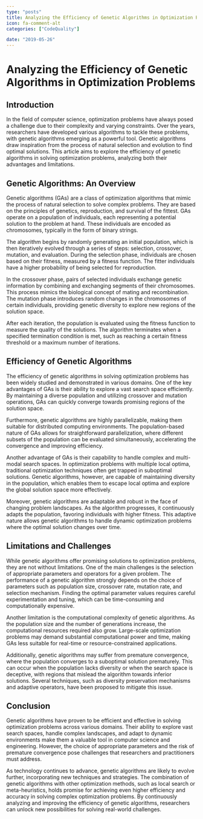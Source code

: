 ```yaml
---
type: "posts"
title: Analyzing the Efficiency of Genetic Algorithms in Optimization Problems
icon: fa-comment-alt
categories: ["CodeQuality"]

date: "2019-05-26"
---
```




# Analyzing the Efficiency of Genetic Algorithms in Optimization Problems

## Introduction
In the field of computer science, optimization problems have always posed a challenge due to their complexity and varying constraints. Over the years, researchers have developed various algorithms to tackle these problems, with genetic algorithms emerging as a powerful tool. Genetic algorithms draw inspiration from the process of natural selection and evolution to find optimal solutions. This article aims to explore the efficiency of genetic algorithms in solving optimization problems, analyzing both their advantages and limitations.

## Genetic Algorithms: An Overview
Genetic algorithms (GAs) are a class of optimization algorithms that mimic the process of natural selection to solve complex problems. They are based on the principles of genetics, reproduction, and survival of the fittest. GAs operate on a population of individuals, each representing a potential solution to the problem at hand. These individuals are encoded as chromosomes, typically in the form of binary strings.

The algorithm begins by randomly generating an initial population, which is then iteratively evolved through a series of steps: selection, crossover, mutation, and evaluation. During the selection phase, individuals are chosen based on their fitness, measured by a fitness function. The fitter individuals have a higher probability of being selected for reproduction.

In the crossover phase, pairs of selected individuals exchange genetic information by combining and exchanging segments of their chromosomes. This process mimics the biological concept of mating and recombination. The mutation phase introduces random changes in the chromosomes of certain individuals, providing genetic diversity to explore new regions of the solution space.

After each iteration, the population is evaluated using the fitness function to measure the quality of the solutions. The algorithm terminates when a specified termination condition is met, such as reaching a certain fitness threshold or a maximum number of iterations.

## Efficiency of Genetic Algorithms
The efficiency of genetic algorithms in solving optimization problems has been widely studied and demonstrated in various domains. One of the key advantages of GAs is their ability to explore a vast search space efficiently. By maintaining a diverse population and utilizing crossover and mutation operations, GAs can quickly converge towards promising regions of the solution space.

Furthermore, genetic algorithms are highly parallelizable, making them suitable for distributed computing environments. The population-based nature of GAs allows for straightforward parallelization, where different subsets of the population can be evaluated simultaneously, accelerating the convergence and improving efficiency.

Another advantage of GAs is their capability to handle complex and multi-modal search spaces. In optimization problems with multiple local optima, traditional optimization techniques often get trapped in suboptimal solutions. Genetic algorithms, however, are capable of maintaining diversity in the population, which enables them to escape local optima and explore the global solution space more effectively.

Moreover, genetic algorithms are adaptable and robust in the face of changing problem landscapes. As the algorithm progresses, it continuously adapts the population, favoring individuals with higher fitness. This adaptive nature allows genetic algorithms to handle dynamic optimization problems where the optimal solution changes over time.

## Limitations and Challenges
While genetic algorithms offer promising solutions to optimization problems, they are not without limitations. One of the main challenges is the selection of appropriate parameters and operators for a given problem. The performance of a genetic algorithm strongly depends on the choice of parameters such as population size, crossover rate, mutation rate, and selection mechanism. Finding the optimal parameter values requires careful experimentation and tuning, which can be time-consuming and computationally expensive.

Another limitation is the computational complexity of genetic algorithms. As the population size and the number of generations increase, the computational resources required also grow. Large-scale optimization problems may demand substantial computational power and time, making GAs less suitable for real-time or resource-constrained applications.

Additionally, genetic algorithms may suffer from premature convergence, where the population converges to a suboptimal solution prematurely. This can occur when the population lacks diversity or when the search space is deceptive, with regions that mislead the algorithm towards inferior solutions. Several techniques, such as diversity preservation mechanisms and adaptive operators, have been proposed to mitigate this issue.

## Conclusion
Genetic algorithms have proven to be efficient and effective in solving optimization problems across various domains. Their ability to explore vast search spaces, handle complex landscapes, and adapt to dynamic environments make them a valuable tool in computer science and engineering. However, the choice of appropriate parameters and the risk of premature convergence pose challenges that researchers and practitioners must address.

As technology continues to advance, genetic algorithms are likely to evolve further, incorporating new techniques and strategies. The combination of genetic algorithms with other optimization methods, such as local search or meta-heuristics, holds promise for achieving even higher efficiency and accuracy in solving complex optimization problems. By continuously analyzing and improving the efficiency of genetic algorithms, researchers can unlock new possibilities for solving real-world challenges.
